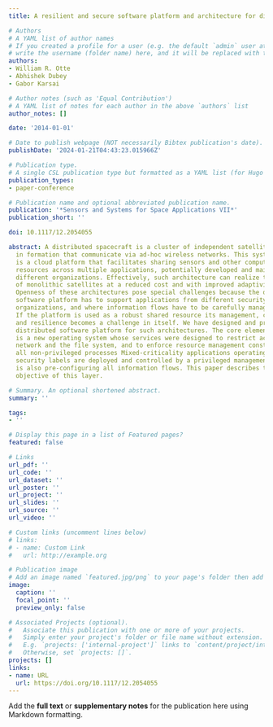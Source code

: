 ```yaml
---
title: A resilient and secure software platform and architecture for distributed spacecraft

# Authors
# A YAML list of author names
# If you created a profile for a user (e.g. the default `admin` user at `content/authors/admin/`), 
# write the username (folder name) here, and it will be replaced with their full name and linked to their profile.
authors:
- William R. Otte
- Abhishek Dubey
- Gabor Karsai

# Author notes (such as 'Equal Contribution')
# A YAML list of notes for each author in the above `authors` list
author_notes: []

date: '2014-01-01'

# Date to publish webpage (NOT necessarily Bibtex publication's date).
publishDate: '2024-01-21T04:43:23.015966Z'

# Publication type.
# A single CSL publication type but formatted as a YAML list (for Hugo requirements).
publication_types:
- paper-conference

# Publication name and optional abbreviated publication name.
publication: '*Sensors and Systems for Space Applications VII*'
publication_short: ''

doi: 10.1117/12.2054055

abstract: A distributed spacecraft is a cluster of independent satellite modules flying
  in formation that communicate via ad-hoc wireless networks. This system in space
  is a cloud platform that facilitates sharing sensors and other computing and communication
  resources across multiple applications, potentially developed and maintained by
  different organizations. Effectively, such architecture can realize the functions
  of monolithic satellites at a reduced cost and with improved adaptivity and robustness.
  Openness of these architectures pose special challenges because the distributed
  software platform has to support applications from different security domains and
  organizations, and where information flows have to be carefully managed and compartmentalized.
  If the platform is used as a robust shared resource its management, configuration,
  and resilience becomes a challenge in itself. We have designed and prototyped a
  distributed software platform for such architectures. The core element of the platform
  is a new operating system whose services were designed to restrict access to the
  network and the file system, and to enforce resource management constraints for
  all non-privileged processes Mixed-criticality applications operating at different
  security labels are deployed and controlled by a privileged management process that
  is also pre-configuring all information flows. This paper describes the design and
  objective of this layer.

# Summary. An optional shortened abstract.
summary: ''

tags:
- ''

# Display this page in a list of Featured pages?
featured: false

# Links
url_pdf: ''
url_code: ''
url_dataset: ''
url_poster: ''
url_project: ''
url_slides: ''
url_source: ''
url_video: ''

# Custom links (uncomment lines below)
# links:
# - name: Custom Link
#   url: http://example.org

# Publication image
# Add an image named `featured.jpg/png` to your page's folder then add a caption below.
image:
  caption: ''
  focal_point: ''
  preview_only: false

# Associated Projects (optional).
#   Associate this publication with one or more of your projects.
#   Simply enter your project's folder or file name without extension.
#   E.g. `projects: ['internal-project']` links to `content/project/internal-project/index.md`.
#   Otherwise, set `projects: []`.
projects: []
links:
- name: URL
  url: https://doi.org/10.1117/12.2054055
---
```


Add the **full text** or **supplementary notes** for the publication here using Markdown formatting.

